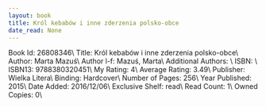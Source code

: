 ```yaml
---
layout: book
title: Król kebabów i inne zderzenia polsko-obce
date_read: None
---
```


Book Id: 26808346\ 
Title: Król kebabów i inne zderzenia polsko-obce\ 
Author: Marta Mazuś\ 
Author l-f: Mazuś, Marta\ 
Additional Authors: \ 
ISBN: \ 
ISBN13: 9788380320451\ 
My Rating: 4\ 
Average Rating: 3.49\ 
Publisher: Wielka Litera\ 
Binding: Hardcover\ 
Number of Pages: 256\ 
Year Published: 2015\ 
Date Added: 2016/12/06\ 
Exclusive Shelf: read\ 
Read Count: 1\ 
Owned Copies: 0\ 

